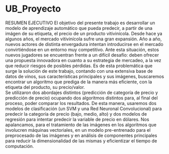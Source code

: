 # UB_Proyecto

RESUMEN EJECUTIVO
El objetivo del presente trabajo es desarrollar un modelo de aprendizaje automático que pueda predecir, a partir de una imágen de su etiqueta, el precio de un producto vitivinícola.
Desde hace ya algunos años, el mercado vitivinícola sufre una gran expansión. Año a año, nuevos actores de distinta envergadura intentan introducirse en el mercado convirtiéndose en un entorno muy competitivo. Ante esta situación, estos nuevos jugadores se encuentran frente a un difícil desafío: deben ofrecer una propuesta innovadora en cuanto a su estrategia de mercadeo, a la vez que reducir riesgos de posibles pérdidas. 
Es de esta problemática que surge la solución de este trabajo, contando con una extensiva base de datos de vinos, sus características principales y sus imágenes, buscaremos encontrar un algoritmo que prediga de la manera más eficiente, con la etiqueta del producto, su precio/valor.  
Se utilizaron dos abordajes distintos (predicción de categoría de precio y predicción de precio) ocupando dos algoritmos distintos para, al final del proceso, poder comparar los resultados. De esta manera, usaremos dos modelos de clasificación (un SVM y una Red Neuronal Convolucional) para predecir la categoría de precio (bajo, medio, alto) y  dos modelos de regresión para intentar predecir la variable de precio en dólares. Nos apalancamos, para el tratamiento de las imágenes en los algoritmos que involucren máquinas vectoriales, en un modelo pre-entrenado para el preprocesado de las imágenes y en análisis de componentes principales para reducir la dimensionalidad de las mismas y eficientizar el tiempo de computación. 
